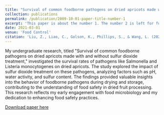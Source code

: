 ```yaml
---
title: "Survival of common foodborne pathogens on dried apricots made with and without sulfur dioxide treatment"
collection: publications
permalink: /publication/2009-10-01-paper-title-number-1
excerpt: 'This paper is about the number 1. The number 2 is left for future work.'
date: 2021-03-01
venue: 'Food Control'
citation: 'Liu, Z., Liao, C., Golson, K., Phillips, S., & Wang, L. (2021). Survival of common foodborne pathogens on dried apricots made with and without sulfur dioxide treatment. Food Control, 121, 107569.'
---
```

My undergraduate research, titled "Survival of common foodborne pathogens on dried apricots made with and without sulfur dioxide treatment," investigated the survival rates of pathogens like Salmonella and Listeria monocytogenes on dried apricots. The study explored the impact of sulfur dioxide treatment on these pathogens, analyzing factors such as pH, water activity, and sulfur content. The findings provided valuable insights into the behavior of foodborne pathogens during drying and storage, contributing to the understanding of food safety in dried fruit processing. This research reflects my early engagement with food microbiology and my dedication to enhancing food safety practices.

[Download paper here](https://drive.google.com/file/d/1NKahF4q43ahBDtGTsPBu-Je0PHRcUyHz/view)
